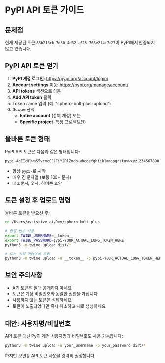 # PyPI API 토큰 가이드

## 문제점
현재 제공된 토큰 `85b213cb-7d30-4d32-a325-763e2f4f7c27`이 PyPI에서 인증되지 않고 있습니다.

## PyPI API 토큰 얻기

1. **PyPI 계정 로그인**: https://pypi.org/account/login/
2. **Account settings** 이동: https://pypi.org/manage/account/
3. **API tokens** 섹션으로 이동
4. **Add API token** 클릭
5. Token name 입력 (예: "sphero-bolt-plus-upload")
6. Scope 선택:
   - **Entire account** (전체 계정) 또는
   - **Specific project** (특정 프로젝트만)

## 올바른 토큰 형태

PyPI API 토큰은 다음과 같은 형태입니다:
```
pypi-AgEIcHlwaS5vcmcCJGFiY2RlZmdo-abcdefghijklmnopqrstuvwxyz1234567890
```

- 항상 `pypi-`로 시작
- 매우 긴 문자열 (보통 100+ 문자)
- 대소문자, 숫자, 하이픈 포함

## 토큰 설정 후 업로드 명령

올바른 토큰을 받으신 후:

```bash
cd /Users/assistive_ai/Dev/sphero_bolt_plus

# 환경 변수 사용
export TWINE_USERNAME=__token__
export TWINE_PASSWORD=pypi-YOUR_ACTUAL_LONG_TOKEN_HERE
python3 -m twine upload dist/*

# 또는 직접 명령어에 포함
python3 -m twine upload -u __token__ -p pypi-YOUR_ACTUAL_LONG_TOKEN_HERE dist/*
```

## 보안 주의사항

- API 토큰은 절대 공개하지 마세요
- 토큰은 계정 비밀번호와 동일한 권한을 가집니다
- 사용하지 않는 토큰은 삭제하세요
- 토큰이 노출되었다면 즉시 취소하고 새로 생성하세요

## 대안: 사용자명/비밀번호

API 토큰 대신 PyPI 계정 사용자명과 비밀번호도 사용 가능합니다:
```bash
python3 -m twine upload -u your_username -p your_password dist/*
```

하지만 보안상 API 토큰 사용을 강력히 권장합니다.